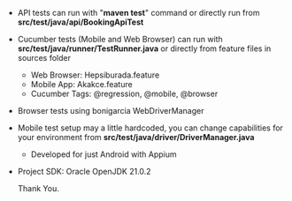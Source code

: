 - API tests can run with "**maven test**" command 
or directly run from **src/test/java/api/BookingApiTest**

- Cucumber tests (Mobile and Web Browser) can run with **src/test/java/runner/TestRunner.java**
or directly from feature files in sources folder

  - Web Browser: Hepsiburada.feature
  - Mobile App: Akakce.feature
  - Cucumber Tags: @regression, @mobile, @browser

- Browser tests using bonigarcia WebDriverManager

- Mobile test setup may a little hardcoded, you can change capabilities for your environment from **src/test/java/driver/DriverManager.java**

  - Developed for just Android with Appium

- Project SDK: Oracle OpenJDK 21.0.2
  
    Thank You.

